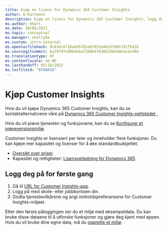 ```yaml
---
title: Kjøp en lisens for Dynamics 365 Customer Insights
author: m-hartmann
description: Kjøp en lisens for Dynamics 365 Customer Insights, logg deg på og gjør deg kjent med appen.
ms.author: mhart
ms.date: 10/05/2021
ms.topic: conceptual
ms.manager: shellyha
ms.custom: intro-internal
ms.openlocfilehash: 9c83dc6716abd5f81eb7851d462d7d61791f542b
ms.sourcegitcommit: ba29fd7c89bdeba7260b4783662d8da8e1e1e30e
ms.translationtype: HT
ms.contentlocale: nb-NO
ms.lasthandoff: 05/18/2022
ms.locfileid: "8768434"
---
```

# <a name="purchase-customer-insights"></a>Kjøp Customer Insights

Hvis du vil kjøpe Dynamics 365 Customer Insights, kan du se kontaktalternativene våre på [Dynamics 365 Customer Insights-nettstedet ](https://dynamics.microsoft.com/ai/customer-insights/).

Hvis du vil prøve tjenesten og funksjonene, kan du se [Konfigurer et prøveversjonsmiljø](trial-signup.md).

Customer Insights er lisensiert per leier og inneholder flere funksjoner. Du kan kjøpe mer kapasitet og lisenser for å øke standardbudsjettet.
- [Oversikt over priser](https://dynamics.microsoft.com/ai/customer-insights/pricing/)
- Kapasitet og rettigheter: [Lisensveiledning for Dynamics 365](https://go.microsoft.com/fwlink/?LinkId=866544)

## <a name="sign-in-for-the-first-time"></a>Logg deg på for første gang

1. Gå til [URL for Customer Insights-app](https://home.ci.ai.dynamics.com).
1. Logg på med skole- eller jobbkontoen din.
1. Godta tjenestevilkårene og angi innholdspreferansene for Customer Insights-miljøet.

Etter den første påloggingen ser du et miljø med eksempeldata. Du kan bruke disse dataene til å utforske funksjoner og gjøre deg kjent med appen. Hvis du vil bruke dine egne data, må du [opprette et miljø](create-environment.md).
